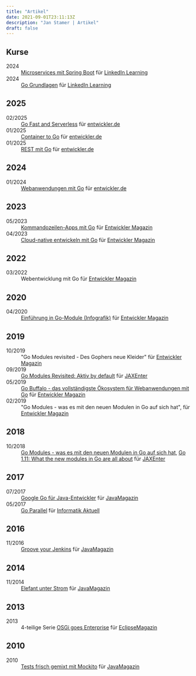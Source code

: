 ```yaml
---
title: "Artikel"
date: 2021-09-01T23:11:13Z
description: "Jan Stamer | Artikel"
draft: false
---
```


<h2>Kurse</h2>
<dl>
    <dt>2024</dt>
    <dd>
        <a href="https://www.linkedin.com/learning/microservices-mit-spring-boot-24015928/">Microservices mit Spring Boot</a> für <a href="https://www.linkedin.com/learning/">LinkedIn Learning</a>
    </dd>
    <dt>2024</dt>
    <dd>
        <a href="https://www.linkedin.com/learning/instructors/jan-stamer">Go Grundlagen</a> für <a href="https://www.linkedin.com/learning/">LinkedIn Learning</a>
    </dd>
</dl>

<h2>2025</h2>
<dl>
    <dt>02/2025</dt>
    <dd>
        <a href="https://entwickler.de/go/go-fast-and-serverless">Go Fast and Serverless</a> für <a href="https://entwickler.de">entwickler.de</a>
    </dd>
    <dt>01/2025</dt>
    <dd>
        <a href="https://entwickler.de/go/go-container-to-go">Container to Go</a> für <a href="https://entwickler.de">entwickler.de</a>
    </dd>
    <dt>01/2025</dt>
    <dd>
        <a href="https://entwickler.de/go/go-rest">REST mit Go</a> für <a href="https://entwickler.de">entwickler.de</a>
    </dd>
</dl>

<h2>2024</h2>
<dl>
    <dt>01/2024</dt>
    <dd>
        <a href="https://entwickler.de/go/webanwendung-go">Webanwendungen mit Go</a> für <a href="https://entwickler.de">entwickler.de</a>
    </dd>
</dl>

<h2>2023</h2>
<dl>
    <dt>05/2023</dt>
    <dd>
        <a href="https://entwickler.de/go/go-kommandozeilen-apps">Kommandozeilen-Apps mit Go</a> für <a href="https://entwickler.de/entwickler-magazin">Entwickler Magazin</a>
    </dd>
    <dt>04/2023</dt>
    <dd>
        <a href="https://entwickler.de/go/cloud-native-go">Cloud-native entwickeln mit Go</a> für <a href="https://entwickler.de/entwickler-magazin">Entwickler Magazin</a>
    </dd>
</dl>

<h2>2022</h2>
<dl>
    <dt>03/2022</dt>
    <dd>
        Webentwicklung mit Go für <a href="https://entwickler.de/entwickler-magazin">Entwickler Magazin</a>
    </dd>
</dl>
<h2>2020</h2>
<dl>
    <dt>04/2020</dt>
    <dd>
        <a href="https://kiosk.entwickler.de/entwickler-magazin/entwickler-magazin-3-2020/einfuehrung-in-go-module/">Einführung in Go-Module (Infografik)</a> für <a href="https://entwickler.de/entwickler-magazin">Entwickler Magazin</a>
    </dd>
</dl>
<h2>2019</h2>
<dl>
    <dt>10/2019</dt>
    <dd>
         "Go Modules revisited - Des Gophers neue Kleider" für <a href="https://entwickler.de/entwickler-magazin">Entwickler Magazin</a>
    </dd>
    <dt>09/2019</dt>
    <dd>
        <a href="https://jaxenter.de/go-modules-revisited-86756">Go Modules Revisited: Aktiv by default</a> für <a href="https://jaxenter.de">JAXEnter</a>
    </dd>
    <dt>05/2019</dt>
    <dd>
         <a href="https://entwickler.de/leseproben/go-buffalo-579902227.html">Go Buffalo - das vollständigste Ökosystem für Webanwendungen mit Go</a> für <a href="https://entwickler.de/entwickler-magazin">Entwickler Magazin</a>
    </dd>
    <dt>02/2019</dt>
    <dd>
         "Go Modules - was es mit den neuen Modulen in Go auf sich hat", für <a href="https://entwickler.de/entwickler-magazin">Entwickler Magazin</a>
    </dd>
</dl>
<h2>2018</h2>
<dl>
    <dt>10/2018</dt>
    <dd>
         <a href="https://jaxenter.de/go-modules-go-1-11-75835">Go Modules - was es mit den neuen Modulen in
            Go auf sich hat</a>, <a href="https://devopsconference.de/blog/go-1-11-new-modules/">Go 1.11: What the
            new modules in Go are all about</a> für <a href="https://jaxenter.de">JAXEnter</a>
    </dd>
</dl>
<h2>2017</h2>
<dl>
    <dt>07/2017</dt>
    <dd>
        <a href="https://jaxenter.de/google-go-golang-java-55356">Google Go für Java-Entwickler</a> für
        <a href="https://jaxenter.de/magazine/java-magazin">JavaMagazin</a>
    </dd>
    <dt>05/2017</dt>
    <dd>
        <a href="https://www.informatik-aktuell.de/entwicklung/programmiersprachen/go-parallel.html">Go Parallel</a>
        für <a href="https://www.informatik-aktuell.de">Informatik Aktuell</a>
    </dd>
</dl>
<h2>2016</h2>
<dl>
    <dt>11/2016</dt>
    <dd>
         <a href="https://jaxenter.de/groove-your-jenkins-49423">Groove your Jenkins</a> <a href="https://www.ppi.de/fileadmin/user_upload/Software-Entwicklung/Presse/Jm_Groove_your_Jenkins_08.16.pdf"><i class="fas fa-file-pdf" alt="Groove your Jenkins (PDF)"></i></a> für
        <a href="https://jaxenter.de/magazine/java-magazin">JavaMagazin</a>
    </dd>
</dl>
<h2>2014</h2>
<dl>
    <dt>11/2014</dt>
    <dd>
        <a href="https://jaxenter.de/elefant-unter-strom-270">Elefant unter Strom</a> für
        <a href="https://jaxenter.de/magazine/java-magazin">JavaMagazin</a>
    </dd>
</dl>
<h2>2013</h2>
<dl>
    <dt>2013</dt>
    <dd>
        4-teilige Serie <a href="https://jaxenter.de/modulare-enterprise-osgi-anwendungen-lets-transact-4-3725">OSGi
            goes Enterprise</a> für <a href="https://jaxenter.de/magazine/eclipse-magazin">EclipseMagazin</a>
    </dd>
</dl>
<h2>2010</h2>
<dl>
    <dt>2010</dt>
    <dd>
        <a href="https://jaxenter.de/tests-frisch-gemixt-mit-mockito-2-7468">Tests frisch gemixt mit Mockito</a> für
        <a href="https://jaxenter.de/magazine/java-magazin">JavaMagazin</a>
    </dd>
</dl>